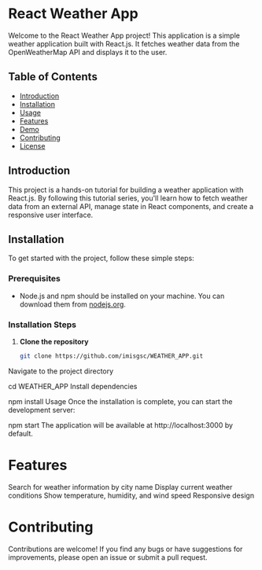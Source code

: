 # React Weather App

Welcome to the React Weather App project! This application is a simple weather application built with React.js. It fetches weather data from the OpenWeatherMap API and displays it to the user.

## Table of Contents

- [Introduction](#introduction)
- [Installation](#installation)
- [Usage](#usage)
- [Features](#features)
- [Demo](#demo)
- [Contributing](#contributing)
- [License](#license)

## Introduction

This project is a hands-on tutorial for building a weather application with React.js. By following this tutorial series, you'll learn how to fetch weather data from an external API, manage state in React components, and create a responsive user interface.

## Installation

To get started with the project, follow these simple steps:

### Prerequisites

- Node.js and npm should be installed on your machine. You can download them from [nodejs.org](https://nodejs.org/).

### Installation Steps

1. **Clone the repository**

   ```bash
   git clone https://github.com/imisgsc/WEATHER_APP.git
Navigate to the project directory

cd WEATHER_APP
Install dependencies

npm install
Usage
Once the installation is complete, you can start the development server:

npm start
The application will be available at http://localhost:3000 by default.

# Features
Search for weather information by city name
Display current weather conditions
Show temperature, humidity, and wind speed
Responsive design

# Contributing
Contributions are welcome! If you find any bugs or have suggestions for improvements, please open an issue or submit a pull request.
